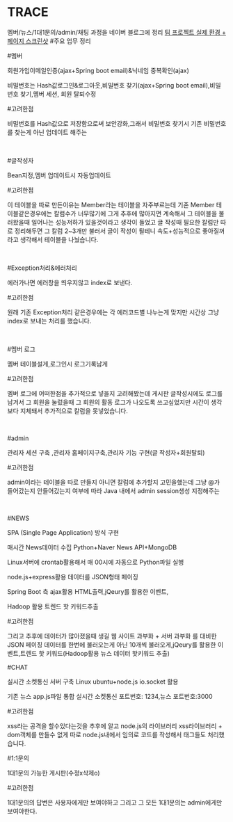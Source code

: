 # TRACE
멤버/뉴스/1대1문의/admin/채팅
과정을 네이버 블로그에 정리 <a href="https://blog.naver.com/llife_/223209123943"> 팀 프로젝트 실제 환경 + 페이지 스크린샷</a>
#주요 업무 정리

#멤버

회원가입이메일인증(ajax+Spring boot email)&닉네임 중복확인(ajax)

비밀번호는 Hash값로그인&로그아웃,비밀번호 찾기(ajax+Spring boot email),비밀번호 찾기,멤버 세션, 회원 탈퇴수정

#고려한점

비밀번호를 Hash값으로 저장함으로써 보안강화,그래서 비밀번호 찾기시 기존 비밀번호를 찾는게 아닌 업데이트 해주는

​

#글작성자

Bean지정,멤버 업데이트시 자동업데이트

#고려한점

이 테이블을 따로 만든이유는 Member라는 테이블을 자주부르는데 기존 Member 테이블같은경우에는 칼럼수가 너무많기에 그게 추후에 많아지면 계속해서 그 테이블을 불러왔을때 일어나는 성능저하가 있을것이라고 생각이 들었고 글 작성때 필요한 칼럼만 따로 정리해두면 그 칼럼 2~3개만 불러서 글이 작성이 될테니 속도+성능적으로 좋아질꺼라고 생각해서 테이블을 나눴습니다.

​

#Exception처리&에러처리

에러가나면 에러창을 띄우지않고 index로 보낸다.

#고려한점

원래 기존 Exception처리 같은경우에는 각 에러코드별 나누는게 맞지만 시간상 그냥 index로 보내는 처리를 했습니다.

​

#멤버 로그

멤버 테이블설게,로그인시 로그기록남게

#고려한점

멤버 로그에 어떠한점을 추가적으로 넣을지 고려해봤는데 게시판 글작성시에도 로그를 남겨서 그 회원을 눌렀을때 그 회원의 활동 로그가 나오도록 쓰고싶었지만 시간이 생각보다 지체돼서 추가적으로 칼럼을 못넣었습니다.

​

#admin

관리자 세션 구축 ,관리자 홈페이지구축,관리자 기능 구현(글 작성자+회원탈퇴)

#고려한점

admin이라는 테이블을 따로 만들지 아니면 칼럼에 추가할지 고민을했는데 그냥 @가 들어갔는지 안들어갔는지 여부에 따라 Java 내에서 admin session생성 지정해주는

​

#NEWS 

SPA (Single Page Application) 방식 구현

매시간 News데이터 수집 Python+Naver News API+MongoDB 

Linux서버에 crontab활용해서 매 00시에 자동으로 Python파일 실행

node.js+express활용 데이터를 JSON형태 페이징

Spring Boot 측 ajax활용 HTML출력,jQeury를 활용한 이벤트,

Hadoop 활용 트렌드 핫 키워드추출

#고려한점

그리고 추후에 데이터가 많아졌을때 생길 웹 사이트 과부화 + 서버 과부화 를 대비한 JSON 페이징 데이터를 한번에 불러오는게 아닌 10개씩 불러오게,jQeury를 활용한 이벤트,트렌드 핫 키워드(Hadoop활용 뉴스 데이터 핫키워드 추출)



#CHAT

실시간 소켓통신 서버 구축 Linux ubuntu+node.js io.socket 활용

기존 뉴스 app.js파일 통합 실시간 소켓통신 포트번호: 1234,뉴스 포트번호:3000

​#고려한점

xss라는 공격을 할수있다는것을 추후에 알고 node.js의 라이브러리 xss라이브러리 + dom객체를 만들수 없게 따로 node.js내에서 임의로 코드를 작성해서 태그들도 처리했습니다.

#1:1문의

1대1문의 가능한 게시판(수정x삭제o)

#고려한점

1대1문의의 답변은 사용자에게만 보여야하고 그리고 그 모든 1대1문의는 admin에게만 보여야한다. 

​

